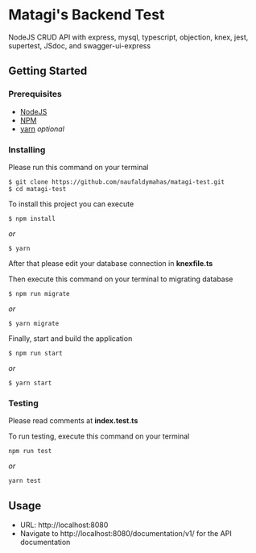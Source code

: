# Matagi's Backend Test

NodeJS CRUD API with express, mysql, typescript, objection, knex, jest, supertest, JSdoc, and swagger-ui-express

## Getting Started

### Prerequisites

* [NodeJS](https://nodejs.org/en/)
* [NPM](https://www.npmjs.com/)
* [yarn](https://yarnpkg.com/) *optional*

### Installing

Please run this command on your terminal

```
$ git clone https://github.com/naufaldymahas/matagi-test.git
$ cd matagi-test
```

To install this project you can execute
```
$ npm install
```
*or*
```
$ yarn
```

After that please edit your database connection in **knexfile.ts**

Then execute this command on your terminal to migrating database

```
$ npm run migrate
```
*or*
```
$ yarn migrate
```

Finally, start and build the application

```
$ npm run start
```
*or*
```
$ yarn start
```

### Testing

Please read comments at **index.test.ts**

To run testing, execute this command on your terminal

```
npm run test
```
*or*
```
yarn test
```

## Usage

* URL: http://localhost:8080
* Navigate to http://localhost:8080/documentation/v1/ for the API documentation

